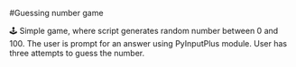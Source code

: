 #Guessing number game


🕹️ Simple game, where script generates random number between 0 and 100.
The user is prompt for an answer using PyInputPlus module. User has three attempts to guess the number.